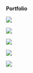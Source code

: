 **Portfolio**

![](https://user-images.githubusercontent.com/82887537/116089608-09270700-a671-11eb-994d-14fdc46275fb.jpg)

![](https://user-images.githubusercontent.com/82887537/116089784-307dd400-a671-11eb-9349-d2e9bef18897.jpg)

![](https://user-images.githubusercontent.com/82887537/116090543-fc56e300-a671-11eb-84ae-b6c7e56c96aa.png)

![](https://user-images.githubusercontent.com/82887537/116090653-198bb180-a672-11eb-9fbe-2d5139770500.png)

![](https://user-images.githubusercontent.com/82887537/116090794-3cb66100-a672-11eb-8925-6b32b19a3886.png)